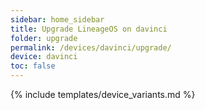 ```yaml
---
sidebar: home_sidebar
title: Upgrade LineageOS on davinci
folder: upgrade
permalink: /devices/davinci/upgrade/
device: davinci
toc: false
---
```

{% include templates/device_variants.md %}
